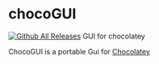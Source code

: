 # chocoGUI
[![Github All Releases](https://img.shields.io/github/downloads/atom/atom/total.svg)]()
GUI for chocolatey

ChocoGUI is a portable Gui for [Chocolatey](https://chocolatey.org/)
